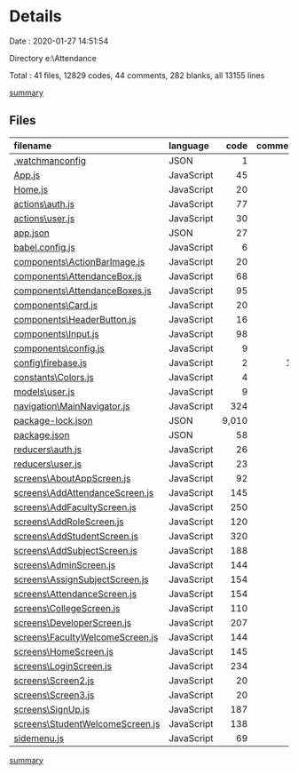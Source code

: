 # Details

Date : 2020-01-27 14:51:54

Directory e:\Attendance

Total : 41 files,  12829 codes, 44 comments, 282 blanks, all 13155 lines

[summary](results.md)

## Files
| filename | language | code | comment | blank | total |
| :--- | :--- | ---: | ---: | ---: | ---: |
| [.watchmanconfig](file:///e%3A/Attendance/.watchmanconfig) | JSON | 1 | 0 | 1 | 2 |
| [App.js](file:///e%3A/Attendance/App.js) | JavaScript | 45 | 0 | 10 | 55 |
| [Home.js](file:///e%3A/Attendance/Home.js) | JavaScript | 20 | 0 | 1 | 21 |
| [actions\auth.js](file:///e%3A/Attendance/actions/auth.js) | JavaScript | 77 | 0 | 6 | 83 |
| [actions\user.js](file:///e%3A/Attendance/actions/user.js) | JavaScript | 30 | 1 | 5 | 36 |
| [app.json](file:///e%3A/Attendance/app.json) | JSON | 27 | 7 | 0 | 34 |
| [babel.config.js](file:///e%3A/Attendance/babel.config.js) | JavaScript | 6 | 0 | 1 | 7 |
| [components\ActionBarImage.js](file:///e%3A/Attendance/components/ActionBarImage.js) | JavaScript | 20 | 0 | 3 | 23 |
| [components\AttendanceBox.js](file:///e%3A/Attendance/components/AttendanceBox.js) | JavaScript | 68 | 0 | 10 | 78 |
| [components\AttendanceBoxes.js](file:///e%3A/Attendance/components/AttendanceBoxes.js) | JavaScript | 95 | 0 | 11 | 106 |
| [components\Card.js](file:///e%3A/Attendance/components/Card.js) | JavaScript | 20 | 0 | 4 | 24 |
| [components\HeaderButton.js](file:///e%3A/Attendance/components/HeaderButton.js) | JavaScript | 16 | 0 | 4 | 20 |
| [components\Input.js](file:///e%3A/Attendance/components/Input.js) | JavaScript | 98 | 0 | 11 | 109 |
| [components\config.js](file:///e%3A/Attendance/components/config.js) | JavaScript | 9 | 0 | 5 | 14 |
| [config\firebase.js](file:///e%3A/Attendance/config/firebase.js) | JavaScript | 2 | 16 | 0 | 18 |
| [constants\Colors.js](file:///e%3A/Attendance/constants/Colors.js) | JavaScript | 4 | 0 | 2 | 6 |
| [models\user.js](file:///e%3A/Attendance/models/user.js) | JavaScript | 9 | 0 | 3 | 12 |
| [navigation\MainNavigator.js](file:///e%3A/Attendance/navigation/MainNavigator.js) | JavaScript | 324 | 6 | 18 | 348 |
| [package-lock.json](file:///e%3A/Attendance/package-lock.json) | JSON | 9,010 | 0 | 1 | 9,011 |
| [package.json](file:///e%3A/Attendance/package.json) | JSON | 58 | 0 | 1 | 59 |
| [reducers\auth.js](file:///e%3A/Attendance/reducers/auth.js) | JavaScript | 26 | 0 | 2 | 28 |
| [reducers\user.js](file:///e%3A/Attendance/reducers/user.js) | JavaScript | 23 | 0 | 5 | 28 |
| [screens\AboutAppScreen.js](file:///e%3A/Attendance/screens/AboutAppScreen.js) | JavaScript | 92 | 1 | 14 | 107 |
| [screens\AddAttendanceScreen.js](file:///e%3A/Attendance/screens/AddAttendanceScreen.js) | JavaScript | 145 | 0 | 11 | 156 |
| [screens\AddFacultyScreen.js](file:///e%3A/Attendance/screens/AddFacultyScreen.js) | JavaScript | 250 | 0 | 17 | 267 |
| [screens\AddRoleScreen.js](file:///e%3A/Attendance/screens/AddRoleScreen.js) | JavaScript | 120 | 0 | 18 | 138 |
| [screens\AddStudentScreen.js](file:///e%3A/Attendance/screens/AddStudentScreen.js) | JavaScript | 320 | 0 | 13 | 333 |
| [screens\AddSubjectScreen.js](file:///e%3A/Attendance/screens/AddSubjectScreen.js) | JavaScript | 188 | 0 | 10 | 198 |
| [screens\AdminScreen.js](file:///e%3A/Attendance/screens/AdminScreen.js) | JavaScript | 144 | 0 | 4 | 148 |
| [screens\AssignSubjectScreen.js](file:///e%3A/Attendance/screens/AssignSubjectScreen.js) | JavaScript | 154 | 0 | 6 | 160 |
| [screens\AttendanceScreen.js](file:///e%3A/Attendance/screens/AttendanceScreen.js) | JavaScript | 154 | 0 | 9 | 163 |
| [screens\CollegeScreen.js](file:///e%3A/Attendance/screens/CollegeScreen.js) | JavaScript | 110 | 1 | 11 | 122 |
| [screens\DeveloperScreen.js](file:///e%3A/Attendance/screens/DeveloperScreen.js) | JavaScript | 207 | 0 | 10 | 217 |
| [screens\FacultyWelcomeScreen.js](file:///e%3A/Attendance/screens/FacultyWelcomeScreen.js) | JavaScript | 144 | 0 | 4 | 148 |
| [screens\HomeScreen.js](file:///e%3A/Attendance/screens/HomeScreen.js) | JavaScript | 145 | 0 | 6 | 151 |
| [screens\LoginScreen.js](file:///e%3A/Attendance/screens/LoginScreen.js) | JavaScript | 234 | 0 | 13 | 247 |
| [screens\Screen2.js](file:///e%3A/Attendance/screens/Screen2.js) | JavaScript | 20 | 4 | 2 | 26 |
| [screens\Screen3.js](file:///e%3A/Attendance/screens/Screen3.js) | JavaScript | 20 | 4 | 2 | 26 |
| [screens\SignUp.js](file:///e%3A/Attendance/screens/SignUp.js) | JavaScript | 187 | 0 | 9 | 196 |
| [screens\StudentWelcomeScreen.js](file:///e%3A/Attendance/screens/StudentWelcomeScreen.js) | JavaScript | 138 | 0 | 10 | 148 |
| [sidemenu.js](file:///e%3A/Attendance/sidemenu.js) | JavaScript | 69 | 4 | 9 | 82 |

[summary](results.md)